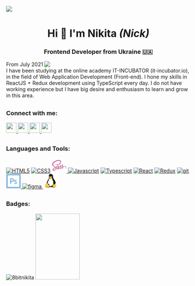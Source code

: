 <img src="https://www.jstips.co/assets/images/jstips-animation.gif">

<h1 align="center">Hi 👋 I'm Nikita <i>(Nick)</i></h1>
<h3 align="center"><b>Frontend</b> Developer from Ukraine 🇺🇦</h3>
  
<!-- <img align="right" width="400" src="https://i.pinimg.com/originals/2c/2d/6f/2c2d6f89218cdb5c6a345d603484755f.gif"> -->
<img align="right" width="400" src="https://i.pinimg.com/originals/8b/35/fe/8b35fef55fba1a201c9c7a11d3ec3d64.gif">
From July 2021 I have been studying at the online academy IT-INCUBATOR (it-incubator.io), in the field of Web Application Development (Front-end). I hone my skills in ReactJS + Redux development using TypeScript every day. I do not have working experience but I have big desire and enthusiasm to learn and grow in this area.


<h2></h2>

<h3>Connect with me:</h3>
<p align="left">
    <a href="https://www.github.com/8bitnikita">
      <img src="https://raw.githubusercontent.com/danielcranney/readme-generator/main/public/icons/socials/github-dark.svg" width="28" height="28" />
    </a>
    <a href="http://www.instagram.com/eight.bit.ninja">
      <img src="https://raw.githubusercontent.com/danielcranney/readme-generator/main/public/icons/socials/instagram.svg" width="28" height="28" />
    </a>
    <a href="https://www.linkedin.com/in/8bitnikita" target="_blank" rel="noreferrer">
      <img src="https://raw.githubusercontent.com/danielcranney/readme-generator/main/public/icons/socials/linkedin.svg" width="28" height="28" />
    </a>
    <a href="https://www.twitter.com/8bitnikita" target="_blank" rel="noreferrer">
      <img src="https://raw.githubusercontent.com/danielcranney/readme-generator/main/public/icons/socials/twitter.svg" width="28" height="28" />
    </a>
  </p> 
  
  <h2></h2>

<h3 align="left">Languages and Tools:</h3>
<p align="left">
<a href="https://developer.mozilla.org/en-US/docs/Glossary/HTML5" target="_blank" rel="noreferrer"><img src="https://raw.githubusercontent.com/danielcranney/readme-generator/main/public/icons/skills/html5-colored.svg" width="40" height="40" alt="HTML5" /></a>
<a href="https://www.w3.org/TR/CSS/#css" target="_blank" rel="noreferrer"><img src="https://raw.githubusercontent.com/danielcranney/readme-generator/main/public/icons/skills/css3-colored.svg" width="40" height="40" alt="CSS3" /></a>
<a href="https://sass-lang.com" target="_blank" rel="noreferrer"> <img src="https://raw.githubusercontent.com/devicons/devicon/master/icons/sass/sass-original.svg" alt="sass" width="40" height="40"/> </a>
<a href="https://developer.mozilla.org/en-US/docs/Web/JavaScript" target="_blank" rel="noreferrer"><img src="https://raw.githubusercontent.com/danielcranney/readme-generator/main/public/icons/skills/javascript-colored.svg" width="40" height="40" alt="Javascript" /></a>
<a href="https://www.typescriptlang.org/" target="_blank" rel="noreferrer"><img src="https://raw.githubusercontent.com/danielcranney/readme-generator/main/public/icons/skills/typescript-colored.svg" width="40" height="40" alt="Typescript" /></a>
<a href="https://reactjs.org/" target="_blank" rel="noreferrer"><img src="https://raw.githubusercontent.com/danielcranney/readme-generator/main/public/icons/skills/react-colored.svg" width="40" height="40" alt="React" /></a>
<a href="https://redux.js.org/" target="_blank" rel="noreferrer"><img src="https://raw.githubusercontent.com/danielcranney/readme-generator/main/public/icons/skills/redux-colored.svg" width="40" height="40" alt="Redux" /></a>
<a href="https://git-scm.com/" target="_blank" rel="noreferrer"> <img src="https://www.vectorlogo.zone/logos/git-scm/git-scm-icon.svg" alt="git" width="40" height="40"/> </a>
<a href="https://www.photoshop.com/en" target="_blank" rel="noreferrer"> <img src="https://raw.githubusercontent.com/devicons/devicon/master/icons/photoshop/photoshop-line.svg" alt="photoshop" width="40" height="40"/> </a>
<a href="https://www.figma.com/" target="_blank" rel="noreferrer"> <img src="https://www.vectorlogo.zone/logos/figma/figma-icon.svg" alt="figma" width="40" height="40"/> </a>
<a href="https://www.linux.org/" target="_blank" rel="noreferrer"> <img src="https://raw.githubusercontent.com/devicons/devicon/master/icons/linux/linux-original.svg" alt="linux" width="40" height="40"/> </a>
</p>

<h2></h2>

<h3 align="left">Badges:</h3>

<div>
  <img height="180em" width="49%" src="https://github-readme-stats.vercel.app/api?username=8bitnikita&show_icons=true&theme=onedark" alt="8bitnikita" />
  <img height="180em" width="49%" src="https://github-readme-stats.vercel.app/api/top-langs/?username=8bitnikita&layout=compact&theme=onedark" />
</div>
